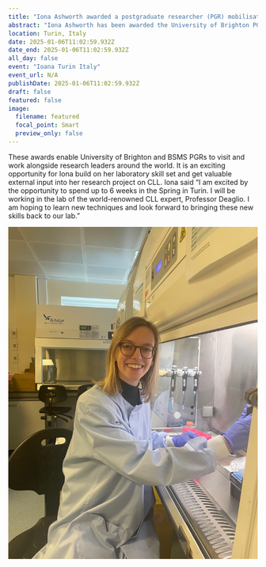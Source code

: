 ```yaml
---
title: "Iona Ashworth awarded a postgraduate researcher (PGR) mobilisation scheme grant"
abstract: "Iona Ashworth has been awarded the University of Brighton PGR mobilisation award to spend time in the research laboratories of our long-term collaborator at the University of Turin in Italy."
location: Turin, Italy
date: 2025-01-06T11:02:59.932Z
date_end: 2025-01-06T11:02:59.932Z
all_day: false
event: "Ioana Turin Italy"
event_url: N/A
publishDate: 2025-01-06T11:02:59.932Z
draft: false
featured: false
image:
  filename: featured
  focal_point: Smart
  preview_only: false
---
```


These awards enable University of Brighton and BSMS PGRs to visit and work alongside research leaders around the world. It is an exciting opportunity for Iona build on her laboratory skill set and get valuable external input into her research project on CLL. Iona said “I am excited by the opportunity to spend up to 6 weeks in the Spring in Turin. I will be working in the lab of the world-renowned CLL expert, Professor Deaglio. I am hoping to learn new techniques and look forward to bringing these new skills back to our lab.”

![](Iona-Turin.jpeg)


